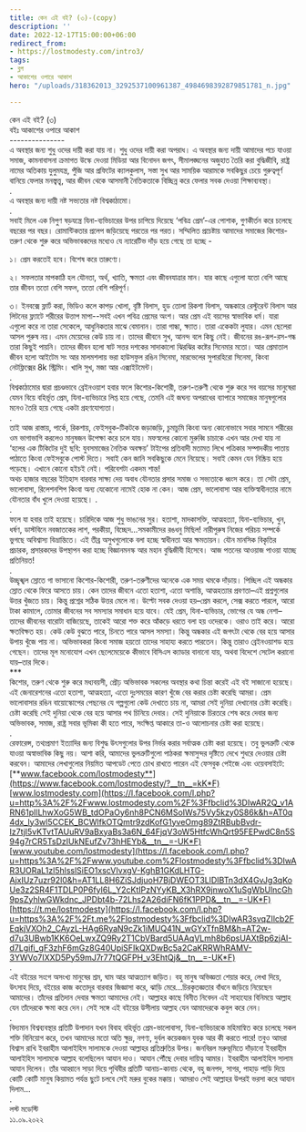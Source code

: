```yaml
---
title: কেন এই বই? (৩)-(copy)
description: ''
date: 2022-12-17T15:00:00+06:00
redirect_from:
- https://lostmodesty.com/intro3/
tags:
- ব্লগ
- আকাশের ওপারে আকাশ
hero: "/uploads/318362013_3292537100961387_4984698392879851781_n.jpg"

---
```

কেন এই বই? (৩)  
বইঃ আকাশের ওপারে আকাশ  
\---------------  
এ অবস্থার জন্য শুধু ওদের দায়ী করা যায় না। শুধু ওদের দায়ী করা অপরাধ। এ অবস্থার জন্য দায়ী আমাদের পচে যাওয়া সমাজ, কামনাবাসনা ক্রমাগত উস্কে দেওয়া মিডিয়া আর বিনোদন জগৎ, সীমালঙ্ঘনের অজুহাত তৈরি করা বুদ্ধিজীবি, রাষ্ট্র নামের অতিকায় যুলুমযন্ত্র, পুঁজি আর প্রফিটের ক্যালকুলাস, সস্তা সুখ আর সাময়িক আরামকে সবকিছুর চেয়ে গুরুত্বপূর্ণ বানিয়ে ফেলার মনস্ত্বত্ত্ব, আর জীবন থেকে আসমানী নৈতিকতাকে বিচ্ছিন্ন করে ফেলার সবক দেওয়া শিক্ষাব্যবস্থা।  
.  
এ অবস্থার জন্য দায়ী নষ্ট সভ্যতার নষ্ট বিশ্বকাঠামো।  
.  
সবাই মিলে এক নিপুণ ষড়যন্ত্রে যিনা-ব্যভিচারের উপর চাপিয়ে দিয়েছে ‘পবিত্র প্রেম’-এর পোশাক, গুণকীর্তন করে চলেছে বছরের পর বছর। রোমান্টিকতার প্রলেপ জড়িয়েছে পরতের পর পরত। সম্মিলিত প্রচেষ্টায় আমাদের সমাজের কিশোর-তরুণ থেকে শুরু করে অভিভাবকদের মধ্যেও যে ন্যারেটিভ দাঁড় হয়ে গেছে তা হচ্ছে -  
  
১। প্রেম করতেই হবে। বিশেষ করে তারুণ্যে।  
  
২। সফলতার মাপকাঠি হল যৌনতা, অর্থ, খ্যাতি, ক্ষমতা এবং জীবনযাত্রার মান। যার কাছে এগুলো যতো বেশি আছে তার জীবন ততো বেশি সফল, ততো বেশি পরিপূর্ণ।  
  
৩। ইনবক্সে ফ্লার্ট করা, ভিডিও কলে কাপড় খোলা, বৃষ্টি বিলাস, হুড তোলা রিকশা বিলাস, অন্ধকারে রেস্টুরেন্ট বিলাস আর লিটনের ফ্ল্যাটে শরীরের উত্তাপ মাপা--সবই এখন পবিত্র প্রেমের অংশ। আর প্রেম এই বয়সের স্বাভাবিক ধর্ম। যারা এগুলো করে না তারা সেকেলে, আধুনিকতার মাঝে বেমানান। তারা গান্ধা, ক্ষ্যাত। তারা একেকটা লুযার। এমন ছেলেরা আসল পুরুষ নয়। এমন মেয়েদের কেউ চায় না। তাদের জীবনে সুখ, আনন্দ বলে কিছু নেই। জীবনের রঙ-রূপ-রস-গন্ধ তারা কিছুই পায়নি। তাদের জীবন হলো ষাট সত্তর দশকের সাদাকালো ঝিরঝির কষ্টের সিনেমার মতো। আর প্রেমাতাল জীবন হলো আইটেম সং আর মালমশলায় ভরা হাউসফুল রঙিন সিনেমা, মারভেলের সুপারহিরো সিনেমা, কিংবা নেটফ্লিক্সের 8k স্ট্রিমিং। খালি সুখ, মজা আর এক্সাইটমেন্ট।  
.  
বিশ্বকাঠামোর দ্বারা প্রচণ্ডভাবে ব্রেইনওয়াশ হবার ফলে কিশোর-কিশোরী, তরুণ-তরুণী থেকে শুরু করে সব বয়সের মানুষেরা যেমন বিয়ে বহির্ভূত প্রেম, যিনা-ব্যভিচারে লিপ্ত হয়ে গেছে, তেমনি এই জঘন্য অপরাধের ব্যাপারে সমাজের মানুষগুলোর মনেও তৈরি হয়ে গেছে একটা গ্রহণযোগ্যতা।  
.  
তাই আজ রাস্তায়, পার্কে, রিকশায়, ফেইসবুক-টিকটকে জড়াজড়ি, চুমাচুমি কিংবা অন্য কোনোভাবে সবার সামনে শরীরের ওম ভাগাভাগি করলেও মানুষজন উপেক্ষা করে চলে যায়। মফস্বলের কোনো মুরুব্বি চাচাকে এখন আর দেখা যায় না ‘হলের এক টিকিটের দুই ছবি: যুবসমাজের নৈতিক অবক্ষয়’ টাইপের প্রতিবাদী মতামত লিখে পত্রিকার সম্পাদকীয় পাতায় পাঠাতে কিংবা ফেইসবুকে পোস্ট দিতে। সবাই কেন জানি সবকিছুকে মেনে নিয়েছে। সবাই কেমন যেন নিষ্ক্রিয় হয়ে পড়েছে। এখানে কোনো হইচই নেই। পরিবেশটা একদম শান্ত!  
অথচ হাজার বছরের ইতিহাস বারবার সাক্ষ্য দেয় অবাধ যৌনতার প্রসার সমাজ ও সভ্যতাকে ধ্বংস করে। তা সেটা প্রেম, ভালোবাসা, রিলেশনশিপ কিংবা অন্য যেকোনো নামেই হোক না কেন। আজ প্রেম, ভালোবাসা আর ব্যক্তিস্বাধীনতার নামে যৌনতার বাঁধ খুলে দেওয়া হয়েছে। .  
.  
ফলে যা হবার তাই হয়েছে। চারিদিকে আজ শুধু ভাঙনের সুর। হতাশা, মাদকাসক্তি, আত্মহত্যা, যিনা-ব্যভিচার, খুন, ধর্ষণ, ডাস্টবিনে নবজাতকের লাশ, পরকীয়া, বিচ্ছেদ...সমকামীদের রঙধনু মিছিল! নারীপুরুষ নিজের পরিচয় সম্পর্কে ভুগছে অবিশ্বাস্য বিভ্রান্তিতে। এই তীব্র অসুখগুলোকে বলা হচ্ছে স্বাধীনতা আর ক্ষমতায়ন। যৌন মানসিক বিকৃতির প্রচারক, প্রসারকদের উপস্থাপন করা হচ্ছে বিজ্ঞানমনস্ক আর মহান বুদ্ধিজীবী হিসেবে। আজ পতনের আওয়াজ পাওয়া যাচ্ছে প্রতিনিয়ত!  
.  
উচ্ছৃঙ্খল স্রোতে গা ভাসানো কিশোর-কিশোরী, তরুণ-তরুণীদের অনেকে এক সময় থমকে দাঁড়ায়। পিচ্ছিল এই অন্ধকার স্রোত থেকে ফিরে আসতে চায়। কেন তাদের জীবনে এতো হতাশা, এতো অশান্তি, আত্মহত্যার প্রবণতা–এই প্রশ্নগুলোর উত্তর খুঁজতে চায়। কিন্তু প্রশ্নের সঠিক উত্তর মেলে না। উল্টো সবক দেওয়া হয়–প্রেম করলে, সেক্স করতে পারলে, আরো টাকা কামালে, তোমার জীবনের সব সমস্যার সমাধান হয়ে যাবে। যেই প্রেম, যিনা-ব্যভিচার, ভোগের যে অন্ধ নেশা–তাদের জীবনের বারোটা বাজিয়েছে, তাকেই আরো শক্ত করে আঁকড়ে ধরতে বলা হয় ওদেরকে। ওরাও তাই করে। আরো ক্ষতবিক্ষত হয়। কেউ কেউ বুঝতে পারে, চিনতে পারে আসল সমস্যা। কিন্তু অন্ধকার এই জগৎটা থেকে বের হয়ে আসার উপায় খুঁজে পায় না। অভিভাবকরা কিংবা সমাজ হয়তো তাদের সাহায্য করতে পারতেন। কিন্তু তারাও ব্রেইনওয়াশড হয়ে গেছেন। তাদের মূল মনোযোগ এখন ছেলেমেয়েকে কীভাবে বিসিএস ক্যাডার বানানো যায়, অথবা বিদেশে সেটেল করানো যায়–তার দিকে।  
\***  
কিশোর, তরুণ থেকে শুরু করে মধ্যবয়সী, প্রৌঢ় অভিভাবক সকলের অবস্থার কথা চিন্তা করেই এই বই সাজানো হয়েছে। এই জেনারেশনের এতো হতাশা, আত্মহত্যা, এতো দুঃসময়ের কারণ খুঁজে বের করার চেষ্টা করেছি আমরা। প্রেম ভালোবাসার রঙিন বায়োস্কোপের পেছনের যে গল্পগুলো কেউ দেখাতে চায় না, আমরা সেই দুনিয়া দেখানোর চেষ্টা করেছি। চেষ্টা করেছি সেই দুনিয়া থেকে বের হয়ে আসার পথ চিনিয়ে দেবার। সেই দুনিয়াকে চিরতরে শেষ করে দেবার জন্য অভিভাবক, সমাজ, রাষ্ট্র সবার ভূমিকা কী হতে পারে, সংক্ষিপ্ত আকারে তা-ও আলোচনার চেষ্টা করা হয়েছে।  
.  
রেফারেন্স, তথ্যপ্রমাণ ইত্যাদির জন্য বিশুদ্ধ উৎসগুলোর উপর নির্ভর করার সর্বাত্মক চেষ্টা করা হয়েছে। তবু ভুলত্রুটি থেকে যাওয়া অস্বাভাবিক কিছু নয়। আশা করি, আমাদের ভুলত্রুটিগুলো পাঠকরা ক্ষমাসুন্দর দৃষ্টিতে দেখে শুধরে দেওয়ার চেষ্টা করবেন। আমাদের লেখাগুলোর নিয়মিত আপডেট পেতে চোখ রাখতে পারেন এই ফেসবুক পেইজে এবং ওয়েবসাইটে:  
[**www.facebook.com/lostmodesty**](https://www.facebook.com/lostmodesty/?__tn__=kK*F)  
[www.lostmodesty.com](https://l.facebook.com/l.php?u=http%3A%2F%2Fwww.lostmodesty.com%2F%3Ffbclid%3DIwAR2Q_v1ARN61pIlLhwXoG5WB_tdOPaOy6nh8PCN6MSoIWs75Vy5kzy0S86k&h=AT0q4dx_ly3wl5CCEK_BCWlfkOTQmtr9zdKofG1yveOmg89ZtRBubBvdr-Iz7tjI5vKTvtTAUuRV9aBxyaBs3a6N_64FjqV3oW5HtfcWhQrt95FEPwdC8n5S94g7rCR5TsDzIUkNEufZv73hHEYb&__tn__=-UK*F)  
[www.youtube.com/lostmodesty](https://l.facebook.com/l.php?u=https%3A%2F%2Fwww.youtube.com%2Flostmodesty%3Ffbclid%3DIwAR3UORaL1zl5hlsslSiEO1xscVIvxgV-KghB1GKdLHTG-AjxIUz7uzr92l0&h=AT1LL8H6ZiSJdjuoH7BjDWEOT3LlDIBTn3dX4GvJg3qKoUe3z2SR4F1TDLP0P6fyI6L_Y2cKtIPzNYyKB_X3hRX9jnwoX1uSgWbUlncGh9psZyhlwGWkdnc_JPDbt4b-72Lhs2A26diFN6fK1PPD&__tn__=-UK*F)  
[https://t.me/lostmodesty](https://l.facebook.com/l.php?u=https%3A%2F%2Ft.me%2Flostmodesty%3Ffbclid%3DIwAR3svqZIlcb2FEqkjVXOh2_CAyzL-HAg6RyaN9cZk1iMUQ41N_wGYxTfnBM&h=AT2w-d7u3UBwb1KK6OeLwxZQ9Ry2T1CbVBard5UAAqVLmh8b6psUAXtBp6zjAI-d7Lgifi_gF3zhF6mGz8G40UpiSFIkQXDwBc5a2CaKRRWhRAMV-3YWVo7IXXD5Py59mJ7r77tQGFPH_v3EhtQj&__tn__=-UK*F)  
.  
এই বইয়ের সংগে অসংখ্য মানুষের শ্রম, ঘাম আর আত্মত্যাগ জড়িত। বহু মানুষ অভিজ্ঞতা শেয়ার করে, লেখা দিয়ে, উৎসাহ দিয়ে, বইয়ের কাজ কতোদূর বারবার জিজ্ঞাসা করে, ঝাড়ি মেরে...চিরকৃতজ্ঞতার বাঁধনে জড়িয়ে নিয়েছেন আমাদের। তাঁদের প্রতিদান দেবার ক্ষমতা আমাদের নেই। আল্লাহর কাছে বিনীত নিবেদন এই সাহায্যের বিনিময়ে আল্লাহ যেন তাঁদেরকে ক্ষমা করে দেন। সেই সঙ্গে এই বইয়ের উসীলায় আল্লাহ যেন আমাদেরকে কবুল করে নেন।  
.  
বিদ্যমান বিশ্বব্যবস্থার প্রতিটি উপাদান যখন বিবাহ বহির্ভূত প্রেম-ভালোবাসা, যিনা-ব্যভিচারকে মহিমান্বিত করে চলেছে সকল শক্তি বিনিয়োগ করে, তখন আমাদের মতো অতি ক্ষুদ্র, নগণ্য, দুর্বল কয়েকজন যুবক আর কী করতে পারে! তবুও আমরা বিশ্বাস রাখি ইবরাহীম আলাইহিস সালামকে দেওয়া আল্লাহর প্রতিশ্রুতির উপর। জনবিরল মরুভূমিতে দাঁড়ানো ইবরাহীম আলাইহিস সালামকে আল্লাহ বলেছিলেন আযান দাও। আযান পৌঁছে দেবার দায়িত্ব আমার। ইবরাহীম আলাইহিস সালাম আযান দিলেন। তাঁর আহ্বানে সাড়া দিয়ে পৃথিবীর প্রতিটি আনাচ-কানাচ থেকে, বহু জনপদ, সাগর, পাহাড় পাড়ি দিয়ে কোটি কোটি মানুষ কিয়ামত পর্যন্ত ছুটে চলবে সেই মরুর বুকের মক্কায়। আমরাও সেই আল্লাহর উপরই ভরসা করে আযান দিলাম…  
.  
লস্ট মডেস্টি  
১১.০৯.২০২২